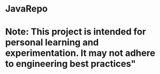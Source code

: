 # JavaRepo

# Note: This project is intended for personal learning and experimentation. It may not adhere to engineering best practices"
